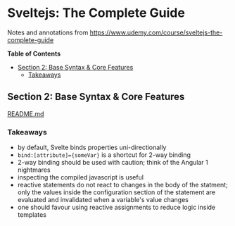 # Sveltejs: The Complete Guide

Notes and annotations from https://www.udemy.com/course/sveltejs-the-complete-guide

<!-- START doctoc generated TOC please keep comment here to allow auto update -->
<!-- DON'T EDIT THIS SECTION, INSTEAD RE-RUN doctoc TO UPDATE -->
**Table of Contents**

- [Section 2: Base Syntax & Core Features](#section-2-base-syntax--core-features)
  - [Takeaways](#takeaways)

<!-- END doctoc generated TOC please keep comment here to allow auto update -->

## Section 2: Base Syntax & Core Features

[README.md](./section-02/README.md)

### Takeaways

- by default, Svelte binds properties uni-directionally
- `bind:[attribute]={someVar}` is a shortcut for 2-way binding
- 2-way binding should be used with caution; think of the Angular 1 nightmares
- inspecting the compiled javascript is useful
- reactive statements do not react to changes in the body of the statment; only
    the values inside the configuration section of the statement are evaluated
    and invalidated when a variable's value changes
- one should favour using reactive assignments to reduce logic inside templates
